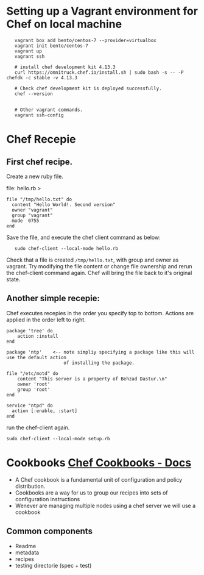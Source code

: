 # Setting up a Vagrant environment for Chef on local machine


```
   vagrant box add bento/centos-7 --provider=virtualbox
   vagrant init bento/centos-7
   vagrant up
   vagrant ssh

   # install chef development kit 4.13.3
   curl https://omnitruck.chef.io/install.sh | sudo bash -s -- -P chefdk -c stable -v 4.13.3

   # Check chef development kit is deployed successfully.
   chef --version


   # Other vagrant commands.
   vagrant ssh-config
```


# Chef Recepie

## First chef recipe.

Create a new ruby file.

file: hello.rb >
```
file "/tmp/hello.txt" do
  content "Hello World!. Second version"
  owner "vagrant"
  group "vagrant"
  mode  0755
end
```
Save the file, and execute the chef client command as below:

```
   sudo chef-client --local-mode hello.rb
```

Check that a file is created `/tmp/hello.txt`, with group and owner as vagrant.
Try modifying the file content or change file ownership and rerun the chef-client command again.
Chef will bring the file back to it's original state.

## Another simple recepie:

Chef executes recepies in the order you specify top to bottom.
Actions are applied in the order left to right.

```
package 'tree' do
    action :install
end

package 'ntp'    <-- note simpliy specifying a package like this will use the default action 
                     of installing the package.

file "/etc/motd" do
    content "This server is a property of Behzad Dastur.\n"
    owner 'root'
    group 'root'
end

service "ntpd" do
  action [:enable, :start]
end

```

run the chef-client again.
```
sudo chef-client --local-mode setup.rb

```

# Cookbooks [Chef Cookbooks - Docs](https://docs.chef.io/cookbooks/)

* A Chef cookbook is a fundamental unit of configuration and policy distribution.
* Cookbooks are a way for us to group our recipes into sets of configuration instructions
* Wenever are managing multiple nodes using a chef server we will use a cookbook


## Common components
- Readme
- metadata
- recipes
- testing directorie (spec + test)









